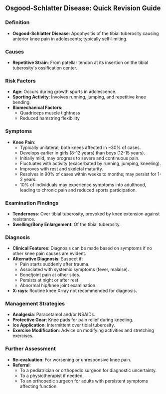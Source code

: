 ## Osgood-Schlatter Disease: Quick Revision Guide

### Definition
- **Osgood-Schlatter Disease**: Apophysitis of the tibial tuberosity causing anterior knee pain in adolescents; typically self-limiting.

### Causes
- **Repetitive Strain**: From patellar tendon at its insertion on the tibial tuberosity's ossification center.

### Risk Factors
- **Age**: Occurs during growth spurts in adolescence.
- **Sporting Activity**: Involves running, jumping, and repetitive knee bending.
- **Biomechanical Factors**: 
  - Quadriceps muscle tightness
  - Reduced hamstring flexibility

### Symptoms
- **Knee Pain**: 
  - Typically unilateral; both knees affected in ~30% of cases.
  - Develops earlier in girls (8-12 years) than boys (12-15 years).
  - Initially mild, may progress to severe and continuous pain.
  - Fluctuates with activity (exacerbated by running, jumping, kneeling).
  - Improves with rest and skeletal maturity.
  - Resolves in 90% of cases within weeks to months; may persist for 1-2 years.
  - 10% of individuals may experience symptoms into adulthood, leading to chronic pain and reduced sports participation.

### Examination Findings
- **Tenderness**: Over tibial tuberosity, provoked by knee extension against resistance.
- **Swelling/Bony Enlargement**: Of the tibial tuberosity.

### Diagnosis
- **Clinical Features**: Diagnosis can be made based on symptoms if no other knee pain causes are evident.
- **Alternative Diagnosis**: Suspect if:
  - Pain starts suddenly after trauma.
  - Associated with systemic symptoms (fever, malaise).
  - Bone/joint pain at other sites.
  - Persists at night or after rest.
  - Abnormal hip/knee joint examination.
- **X-rays**: Routine knee X-ray not recommended for diagnosis.

### Management Strategies
- **Analgesia**: Paracetamol and/or NSAIDs.
- **Protective Gear**: Knee pads for pain relief during kneeling.
- **Ice Application**: Intermittent over tibial tuberosity.
- **Exercise Modification**: Advice on modifying activities and stretching exercises.

### Further Assessment
- **Re-evaluation**: For worsening or unresponsive knee pain.
- **Referral**:
  - To a pediatrician or orthopedic surgeon for diagnostic uncertainty.
  - To a physiotherapist if needed.
  - To an orthopedic surgeon for adults with persistent symptoms affecting function.